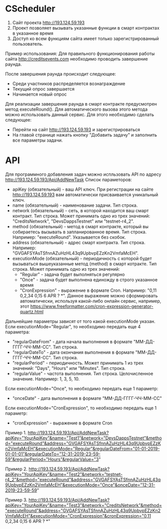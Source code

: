 # CScheduler
1. Сайт проекта http://193.124.59.193
2. Проект позволяет вызывать указанные функции в смарт контрактах в указанное время
3. Доступ ко всем функциям сайта имеет только зарегистрированный пользователь.

Пример использования:
Для правильного функционирования работы сайта http://creditsevents.com необходимо проводить завершение раунда. 

После завершения раунда происходит следующее:
- Среди участников распределяется вознаграждение
- Текущий опрос завершается
- Начинается новый опрос

Для реализации завершения раунда в смарт контракте предусмотрен метод executeRound(). Для автоматического вызова этого метода можно использовать данный сервис. Для этого необходимо сделать следующее:
- Перейти на сайт http://193.124.59.193 и зарегистрироваться
- На главой странице нажать кнопку "Добавить задачу" и заполнить все параметры задачи. 

# API
Для программного добавления задач можно испльзовать API по адресу http://193.124.59.193/Api/AddNewTask
Список параметоров:
- apiKey (обязательный) - ваш API ключ. При регистрации на сайте http://193.124.59.193 вам автоматически присваивается уникальный ключ.
- name (обязательный) - наименование задачи. Тип строка.
- network (обязательный) - сеть, в которой находится ваш смарт контракт. Тип строка. Может принимать одно из трех значений: "CreditsNetwork", "DevsDappsTestnet" или "testnet-r4_2".
- method (обязательный) - метод в смарт контракте, который вы собираетесь вызывать в запланированное время. Тип строка. Например: "executeRound". Указывается без скобок.
- address (обязательный) - адрес смарт контракта. Тип строка. Например: "GVGAFSYAsTSfnnAZuHzHL43q9UpbvpEZzKn2VmfaMcEH".
- executionMode (обязательный) - периодичность с которой будет вызываться вышеуказанные метод (method) в смарт котракте. Тип строка. Может принимать одно из трех значений:
    - "Regular" - задача будет выполняться регулярно
    - "Once" - задача будет выполнена единожду в строго указанное время
    - "CronExpression" - выражение в формате Cron. Например: "0,11 0,2,34 0,15 6 APR ? *". Данное выражение можно сформировать автоматически, используя какой-либо онлайн сервис, например, этот https://www.freeformatter.com/cron-expression-generator-quartz.html

Дальнейшие параметры зависят от того какой executionMode указан.</br>
Если executionMode="Regular", то необходимо передать еще 4 параметра:
    <ul>
    <li>"regularDateFrom" - дата начала выполнения в формате "ММ-ДД-ГГГГ-ЧЧ-ММ-СС". Тип строка.</li>
    <li>"regularDateTo" - дата окончания выполнения в формате "ММ-ДД-ГГГГ-ЧЧ-ММ-СС". Тип строка.</li>
    <li>"regularPeriod" - периодичность. Может принимать 1 из трех значений: "Days", "Hours" или "Minutes". Тип строка.</li>
    <li>"regularValue" - частота выполнения. Тип строка. Целочисленное значение. Например: 1, 3, 5, 10.</li>
    </ul>
Если executionMode="Once", то необходимо передать еще 1 параметр:
    <ul>
    <li>"onceDate" - дата выполнения в формате "ММ-ДД-ГГГГ-ЧЧ-ММ-СС"</li>
    </ul>
Если executionMode="CronExpression", то необходимо передать еще 1 параметр:
    <ul>
    <li>"cronExpression" - выражение в формате Cron</li>
    </ul>
    
Пример 1.
http://193.124.59.193/Api/AddNewTask?apiKey="YourApiKey"&name="Test1"&network="DevsDappsTestnet"&method="executeRound"&address="GVGAFSYAsTSfnnAZuHzHL43q9UpbvpEZzKn2VmfaMcEH"&executionMode="Regular"&regularDateFrom="01-01-2019-01-01-01"&regularDateTo="12-31-2019-23-59-59"&regularPeriod="Hours"&regularValue="3"

Пример 2.
http://193.124.59.193/Api/AddNewTask?apiKey="YourApiKey"&name="Test2"&network="testnet-r4_2"&method="executeRound"&address="GVGAFSYAsTSfnnAZuHzHL43q9UpbvpEZzKn2VmfaMcEH"&executionMode="Once"&onceDate="12-31-2019-23-59-59"

Пример 3.
http://193.124.59.193/Api/AddNewTask?apiKey="YourApiKey"&name="Test3"&network="CreditsNetwork"&method="executeRound"&address="GVGAFSYAsTSfnnAZuHzHL43q9UpbvpEZzKn2VmfaMcEH"&executionMode="CronExpression"&cronExpression="0,11 0,2,34 0,15 6 APR ? *"
